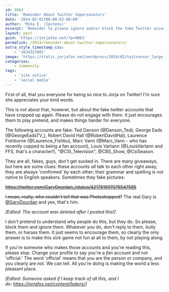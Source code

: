```yaml
---
id: 9863
title: 'Reminder About Twitter Impersonators'
date: '2014-02-01T08:00:03-08:00'
author: 'Mika E. (Ipstenu)'
excerpt: 'Reminder to please ignore and/or block the fake Twitter accounts.'
layout: post
guid: 'https://jorjafox.net/?p=9863'
permalink: /2014/reminder-about-twitter-impersonators/
astra_style_timestamp_css:
    - '1634327801'
image: 'https://static.jorjafox.net/wordpress/2014/02/twitcensor_large_verge_medium_landscape.jpg'
categories:
    - Community
tags:
    - 'site notice'
    - 'social media'
---
```


First of all, that you everyone for being so nice to Jorja on Twitter! I'm sure she appreciates your kind words.

This is not about that, however, but about the fake twitter accounts that have cropped up again. Please do not engage with them. It just encourages them to play pretend, and makes things harder for everyone.

The following accounts are fake: Ted Danson (@Danson_Ted), George Eads (@GeorgeEadsTV_), Robert David Hall (@RobertDavidHal), Laurence Fishburne (@Laurence_Fishbu), Marc Vann (@Marc_Vann - who has recently copped to being a fan account), Louis Vartann (@LouisVartann and FFS, that's a character!), "@CSI_Television", @CBS_Show, @CsiSeason.

They are all, fakes, guys, don't get sucked in. There are many giveaways, but here are some clues: these accounts <em>all</em> talk to each other right away; they are always 'confirmed' by each other; their grammar and spelling is not native to English speakers. Sometimes they fake pictures:

<del>https://twitter.com/GaryDourdan_/status/421781697076547585</del>

<del>I mean, really, who couldn't tell that was Photoshopped?</del> The real Gary is <a href="https://twitter.com/GaryDourdan">@GaryDourdan</a> and yes, that's him.

<em>[Edited: The account was deleted after I posted this!]</em>

I don't pretend to understand why people do this, but they do. So please, block them and ignore them. Whatever you do, don't reply to them, bully them, or harass them. It just seems to encourage them, so clearly the only answer is to make this sick game not fun at all to them, by not playing along.

If you're someone who makes those accounts and you're reading this, please stop. Change your profile to say you're a <em>fan</em> account and not 'official.' The word 'official' means that you are the person or company, and you clearly are not. We can tell. All you're doing is making the world a less pleasant place.

<i>[Edited: Someone asked if I keep track of all this, and I do: <a href="https://jorjafox.net/content/haters/">https://jorjafox.net/content/haters/</a>]</i>